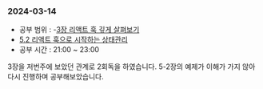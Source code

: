 ### 2024-03-14
- 공부 범위 :
-[3장 리액트 훅 깊게 살펴보기](https://inblog.ai/luke/3%EC%9E%A5-%EB%A6%AC%EC%95%A1%ED%8A%B8-%ED%9B%85-%EA%B9%8A%EA%B2%8C-%EC%82%B4%ED%8E%B4%EB%B3%B4%EA%B8%B0-17053)
- [5.2 리액트 훅으로 시작하는 상태관리](https://inblog.ai/luke/5%EC%9E%A5-%EB%A6%AC%EC%95%A1%ED%8A%B8%EC%99%80-%EC%83%81%ED%83%9C%EA%B4%80%EB%A6%AC-%EB%9D%BC%EC%9D%B4%EB%B8%8C%EB%9F%AC%EB%A6%AC-1-17216)
- 공부 시간 : 21:00 ~ 23:00

3장을 저번주에 보았던 관계로 2회독을 하였습니다.
5-2장의 예제가 이해가 가지 않아 다시 진행하며 공부해보았습니다.
